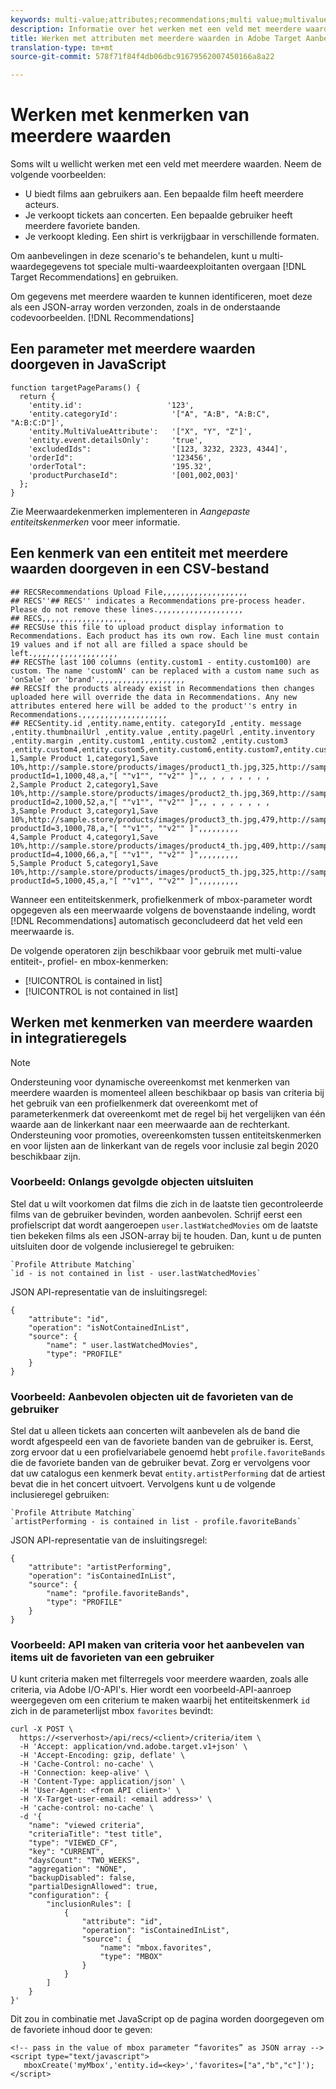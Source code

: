 ```yaml
---
keywords: multi-value;attributes;recommendations;multi value;multivalue;multi-value
description: Informatie over het werken met een veld met meerdere waarden in Adobe Target-aanbevelingen met behulp van speciale operatoren voor meerdere waarden.
title: Werken met attributen met meerdere waarden in Adobe Target Aanbevelingen
translation-type: tm+mt
source-git-commit: 578f71f84f4db06dbc91679562007450166a8a22

---
```



# Werken met kenmerken van meerdere waarden

Soms wilt u wellicht werken met een veld met meerdere waarden. Neem de volgende voorbeelden:

* U biedt films aan gebruikers aan. Een bepaalde film heeft meerdere acteurs.
* Je verkoopt tickets aan concerten. Een bepaalde gebruiker heeft meerdere favoriete banden.
* Je verkoopt kleding. Een shirt is verkrijgbaar in verschillende formaten.

Om aanbevelingen in deze scenario&#39;s te behandelen, kunt u multi-waardegegevens tot speciale multi-waardeexploitanten overgaan [!DNL Target Recommendations] en gebruiken.

Om gegevens met meerdere waarden te kunnen identificeren, moet deze als een JSON-array worden verzonden, zoals in de onderstaande codevoorbeelden. [!DNL Recommendations]

## Een parameter met meerdere waarden doorgeven in JavaScript

```
function targetPageParams() { 
  return { 
    'entity.id':                   '123', 
    'entity.categoryId':            '["A", "A:B", "A:B:C", "A:B:C:D"]',        
    'entity.MultiValueAttribute':   '["X", "Y", "Z"]', 
    'entity.event.detailsOnly':     'true', 
    'excludedIds":                  '[123, 3232, 2323, 4344]', 
    'orderId":                      '123456', 
    'orderTotal":                   '195.32', 
    'productPurchaseId":            '[001,002,003]' 
  }; 
}
```

Zie Meerwaardekenmerken [](/help/c-recommendations/c-products/custom-entity-attributes.md#section_80FEFE49E8AF415D99B739AA3CBA2A14) implementeren in *Aangepaste entiteitskenmerken* voor meer informatie.

## Een kenmerk van een entiteit met meerdere waarden doorgeven in een CSV-bestand

```
## RECSRecommendations Upload File,,,,,,,,,,,,,,,,,,,
## RECS''## RECS'' indicates a Recommendations pre-process header. Please do not remove these lines.,,,,,,,,,,,,,,,,,,,
## RECS,,,,,,,,,,,,,,,,,,,
## RECSUse this file to upload product display information to Recommendations. Each product has its own row. Each line must contain 19 values and if not all are filled a space should be left.,,,,,,,,,,,,,,,,,,,
## RECSThe last 100 columns (entity.custom1 - entity.custom100) are custom. The name 'customN' can be replaced with a custom name such as 'onSale' or 'brand'.,,,,,,,,,,,,,,,,,,,
## RECSIf the products already exist in Recommendations then changes uploaded here will override the data in Recommendations. Any new attributes entered here will be added to the product''s entry in Recommendations.,,,,,,,,,,,,,,,,,,,
## RECSentity.id ,entity.name,entity. categoryId ,entity. message ,entity.thumbnailUrl ,entity.value ,entity.pageUrl ,entity.inventory ,entity.margin ,entity.custom1 ,entity.custom2 ,entity.custom3 ,entity.custom4,entity.custom5,entity.custom6,entity.custom7,entity.custom8,entity.custom9,entity.custom10,
1,Sample Product 1,category1,Save 10%,http://sample.store/products/images/product1_th.jpg,325,http://sample.store/products/product_detail.jsp?productId=1,1000,48,a,"[ ""v1"", ""v2"" ]",, , , , , , , ,
2,Sample Product 2,category1,Save 10%,http://sample.store/products/images/product2_th.jpg,369,http://sample.store/products/product_detail.jsp?productId=2,1000,52,a,"[ ""v1"", ""v2"" ]",, , , , , , , ,
3,Sample Product 3,category1,Save 10%,http://sample.store/products/images/product3_th.jpg,479,http://sample.store/products/product_detail.jsp?productId=3,1000,78,a,"[ ""v1"", ""v2"" ]",,,,,,,,,
4,Sample Product 4,category1,Save 10%,http://sample.store/products/images/product4_th.jpg,409,http://sample.store/products/product_detail.jsp?productId=4,1000,66,a,"[ ""v1"", ""v2"" ]",,,,,,,,,
5,Sample Product 5,category1,Save 10%,http://sample.store/products/images/product5_th.jpg,325,http://sample.store/products/product_detail.jsp?productId=5,1000,45,a,"[ ""v1"", ""v2"" ]",,,,,,,,, 
```

Wanneer een entiteitskenmerk, profielkenmerk of mbox-parameter wordt opgegeven als een meerwaarde volgens de bovenstaande indeling, wordt [!DNL Recommendations] automatisch geconcludeerd dat het veld een meerwaarde is.

De volgende operatoren zijn beschikbaar voor gebruik met multi-value entiteit-, profiel- en mbox-kenmerken:

* [!UICONTROL is contained in list]
* [!UICONTROL is not contained in list]

## Werken met kenmerken van meerdere waarden in integratieregels

>[!NOTE]
>
>Ondersteuning voor dynamische overeenkomst met kenmerken van meerdere waarden is momenteel alleen beschikbaar op basis van criteria bij het gebruik van een profielkenmerk dat overeenkomt met of parameterkenmerk dat overeenkomt met de regel bij het vergelijken van één waarde aan de linkerkant naar een meerwaarde aan de rechterkant. Ondersteuning voor promoties, overeenkomsten tussen entiteitskenmerken en voor lijsten aan de linkerkant van de regels voor inclusie zal begin 2020 beschikbaar zijn.


### Voorbeeld: Onlangs gevolgde objecten uitsluiten

Stel dat u wilt voorkomen dat films die zich in de laatste tien gecontroleerde films van de gebruiker bevinden, worden aanbevolen. Schrijf eerst een profielscript dat wordt aangeroepen `user.lastWatchedMovies` om de laatste tien bekeken films als een JSON-array bij te houden. Dan, kunt u de punten uitsluiten door de volgende inclusieregel te gebruiken:

```
`Profile Attribute Matching`
`id - is not contained in list - user.lastWatchedMovies`
```

JSON API-representatie van de insluitingsregel:

```
{
    "attribute": "id",
    "operation": "isNotContainedInList",
    "source": {
        "name": " user.lastWatchedMovies",
        "type": "PROFILE"
    }
} 
```

### Voorbeeld: Aanbevolen objecten uit de favorieten van de gebruiker

Stel dat u alleen tickets aan concerten wilt aanbevelen als de band die wordt afgespeeld een van de favoriete banden van de gebruiker is. Eerst, zorg ervoor dat u een profielvariabele genoemd hebt `profile.favoriteBands` die de favoriete banden van de gebruiker bevat. Zorg er vervolgens voor dat uw catalogus een kenmerk bevat `entity.artistPerforming` dat de artiest bevat die in het concert uitvoert. Vervolgens kunt u de volgende inclusieregel gebruiken:

```
`Profile Attribute Matching`
`artistPerforming - is contained in list - profile.favoriteBands`
```

JSON API-representatie van de insluitingsregel:

```
{
    "attribute": "artistPerforming",
    "operation": "isContainedInList",
    "source": {
        "name": "profile.favoriteBands",
        "type": "PROFILE"
    }
}
```

### Voorbeeld: API maken van criteria voor het aanbevelen van items uit de favorieten van een gebruiker

U kunt criteria maken met filterregels voor meerdere waarden, zoals alle criteria, via Adobe I/O-API&#39;s. Hier wordt een voorbeeld-API-aanroep weergegeven om een criterium te maken waarbij het entiteitskenmerk `id` zich in de parameterlijst mbox `favorites` bevindt:

```
curl -X POST \
  https://<serverhost>/api/recs/<client>/criteria/item \
  -H 'Accept: application/vnd.adobe.target.v1+json' \
  -H 'Accept-Encoding: gzip, deflate' \
  -H 'Cache-Control: no-cache' \
  -H 'Connection: keep-alive' \
  -H 'Content-Type: application/json' \
  -H 'User-Agent: <from API client>' \
  -H 'X-Target-user-email: <email address>' \
  -H 'cache-control: no-cache' \
  -d '{
    "name": "viewed criteria",
    "criteriaTitle": "test title",
    "type": "VIEWED_CF",
    "key": "CURRENT",
    "daysCount": "TWO_WEEKS",
    "aggregation": "NONE",
    "backupDisabled": false,
    "partialDesignAllowed": true,
    "configuration": {
        "inclusionRules": [
            {
                "attribute": "id",
                "operation": "isContainedInList",
                "source": {
                    "name": "mbox.favorites",
                    "type": "MBOX"
                }
            }
        ]
    }
}'
```

Dit zou in combinatie met JavaScript op de pagina worden doorgegeven om de favoriete inhoud door te geven:

```
<!-- pass in the value of mbox parameter “favorites” as JSON array -->
<script type="text/javascript">
   mboxCreate('myMbox','entity.id=<key>','favorites=["a","b","c"]');
</script>
```
